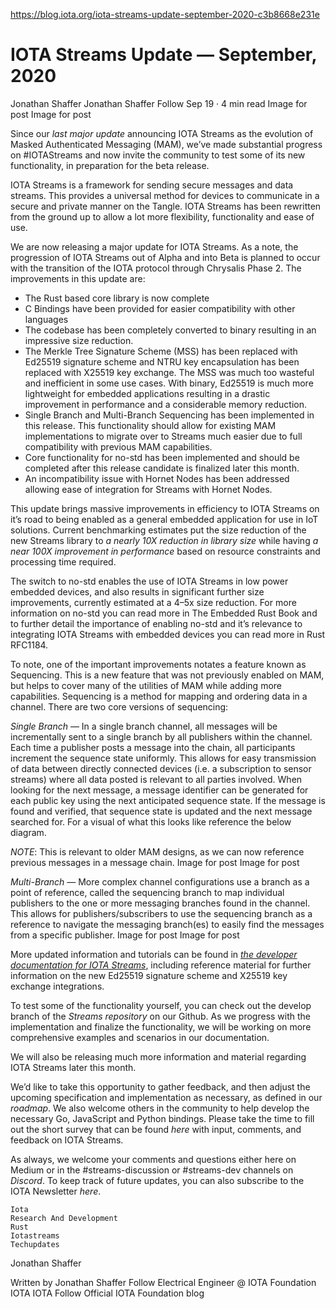https://blog.iota.org/iota-streams-update-september-2020-c3b8668e231e

# IOTA Streams Update — September, 2020
Jonathan Shaffer
Jonathan Shaffer
Follow
Sep 19 · 4 min read
Image for post
Image for post

Since our *last major update* announcing IOTA Streams as the evolution of Masked Authenticated Messaging (MAM), we’ve made substantial progress on #IOTAStreams and now invite the community to test some of its new functionality, in preparation for the beta release.

IOTA Streams is a framework for sending secure messages and data streams. This provides a universal method for devices to communicate in a secure and private manner on the Tangle. IOTA Streams has been rewritten from the ground up to allow a lot more flexibility, functionality and ease of use.

We are now releasing a major update for IOTA Streams. As a note, the progression of IOTA Streams out of Alpha and into Beta is planned to occur with the transition of the IOTA protocol through Chrysalis Phase 2. The improvements in this update are:

- The Rust based core library is now complete
- C Bindings have been provided for easier compatibility with other languages
- The codebase has been completely converted to binary resulting in an impressive size reduction.
- The Merkle Tree Signature Scheme (MSS) has been replaced with Ed25519 signature scheme and NTRU key encapsulation has been replaced with X25519 key exchange. The MSS was much too wasteful and inefficient in some use cases. With binary, Ed25519 is much more lightweight for embedded applications resulting in a drastic improvement in performance and a considerable memory reduction.
- Single Branch and Multi-Branch Sequencing has been implemented in this release. This functionality should allow for existing MAM implementations to migrate over to Streams much easier due to full compatibility with previous MAM capabilities.
- Core functionality for no-std has been implemented and should be completed after this release candidate is finalized later this month.
- An incompatibility issue with Hornet Nodes has been addressed allowing ease of integration for Streams with Hornet Nodes.

This update brings massive improvements in efficiency to IOTA Streams on it’s road to being enabled as a general embedded application for use in IoT solutions. Current benchmarking estimates put the size reduction of the new Streams library to *a nearly 10X reduction in library size* while having *a near 100X improvement in performance* based on resource constraints and processing time required.

The switch to no-std enables the use of IOTA Streams in low power embedded devices, and also results in significant further size improvements, currently estimated at a 4–5x size reduction. For more information on no-std you can read more in The Embedded Rust Book and to further detail the importance of enabling no-std and it’s relevance to integrating IOTA Streams with embedded devices you can read more in Rust RFC1184.

To note, one of the important improvements notates a feature known as Sequencing. This is a new feature that was not previously enabled on MAM, but helps to cover many of the utilities of MAM while adding more capabilities. Sequencing is a method for mapping and ordering data in a channel. There are two core versions of sequencing:

*Single Branch* — In a single branch channel, all messages will be incrementally sent to a single branch by all publishers within the channel. Each time a publisher posts a message into the chain, all participants increment the sequence state uniformly. This allows for easy transmission of data between directly connected devices (i.e. a subscription to sensor streams) where all data posted is relevant to all parties involved. When looking for the next message, a message identifier can be generated for each public key using the next anticipated sequence state. If the message is found and verified, that sequence state is updated and the next message searched for. For a visual of what this looks like reference the below diagram.

*NOTE*: This is relevant to older MAM designs, as we can now reference previous messages in a message chain.
Image for post
Image for post

*Multi-Branch* — More complex channel configurations use a branch as a point of reference, called the sequencing branch to map individual publishers to the one or more messaging branches found in the channel. This allows for publishers/subscribers to use the sequencing branch as a reference to navigate the messaging branch(es) to easily find the messages from a specific publisher.
Image for post
Image for post

More updated information and tutorials can be found in *[the developer documentation for IOTA Streams](https://docs.iota.org/docs/iota-streams/1.1/overview)*, including reference material for further information on the new Ed25519 signature scheme and X25519 key exchange integrations.

To test some of the functionality yourself, you can check out the develop branch of the *Streams repository* on our Github. As we progress with the implementation and finalize the functionality, we will be working on more comprehensive examples and scenarios in our documentation.

We will also be releasing much more information and material regarding IOTA Streams later this month.

We’d like to take this opportunity to gather feedback, and then adjust the upcoming specification and implementation as necessary, as defined in our *roadmap*. We also welcome others in the community to help develop the necessary Go, JavaScript and Python bindings. Please take the time to fill out the short survey that can be found *here* with input, comments, and feedback on IOTA Streams.

As always, we welcome your comments and questions either here on Medium or in the #streams-discussion or #streams-dev channels on *Discord*. To keep track of future updates, you can also subscribe to the IOTA Newsletter *here*.

    Iota
    Research And Development
    Rust
    Iotastreams
    Techupdates

Jonathan Shaffer

Written by
Jonathan Shaffer
Follow
Electrical Engineer @ IOTA Foundation
IOTA
IOTA
Follow
Official IOTA Foundation blog
